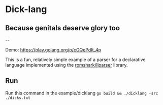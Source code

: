 # Dick-lang

## Because genitals deserve glory too
--

Demo: https://play.golang.org/p/cGQePdIt_4p

This is a fun, relatively simple example of a parser for a declarative language
implemented using the [romshark/llparser](github.com/romshark/llparser) library.

## Run
Run this command in the example/dicklang
```go build && ./dicklang -src ./dicks.txt```
